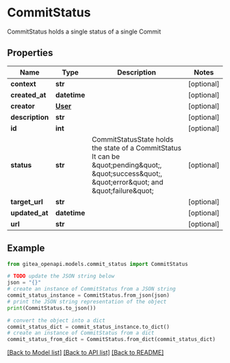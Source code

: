 # CommitStatus

CommitStatus holds a single status of a single Commit

## Properties

Name | Type | Description | Notes
------------ | ------------- | ------------- | -------------
**context** | **str** |  | [optional] 
**created_at** | **datetime** |  | [optional] 
**creator** | [**User**](User.md) |  | [optional] 
**description** | **str** |  | [optional] 
**id** | **int** |  | [optional] 
**status** | **str** | CommitStatusState holds the state of a CommitStatus It can be \&quot;pending\&quot;, \&quot;success\&quot;, \&quot;error\&quot; and \&quot;failure\&quot; | [optional] 
**target_url** | **str** |  | [optional] 
**updated_at** | **datetime** |  | [optional] 
**url** | **str** |  | [optional] 

## Example

```python
from gitea_openapi.models.commit_status import CommitStatus

# TODO update the JSON string below
json = "{}"
# create an instance of CommitStatus from a JSON string
commit_status_instance = CommitStatus.from_json(json)
# print the JSON string representation of the object
print(CommitStatus.to_json())

# convert the object into a dict
commit_status_dict = commit_status_instance.to_dict()
# create an instance of CommitStatus from a dict
commit_status_from_dict = CommitStatus.from_dict(commit_status_dict)
```
[[Back to Model list]](../README.md#documentation-for-models) [[Back to API list]](../README.md#documentation-for-api-endpoints) [[Back to README]](../README.md)


